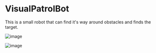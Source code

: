 # VisualPatrolBot
This is a small robot that can find it's way around obstacles and finds the target.

![image](https://github.com/user-attachments/assets/5d9a7d66-eb20-41c7-90b4-b0651535d3c6)

![image](https://github.com/user-attachments/assets/ecc0ca86-dca1-4145-aabb-e4ce3eb5ba64)


